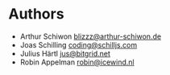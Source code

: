 <!--
  - SPDX-FileCopyrightText: 2024 Nextcloud GmbH and Nextcloud contributors
  - SPDX-License-Identifier: CC0-1.0
-->
# Authors

- Arthur Schiwon <blizzz@arthur-schiwon.de>
- Joas Schilling <coding@schilljs.com>
- Julius Härtl <jus@bitgrid.net>
- Robin Appelman <robin@icewind.nl>
